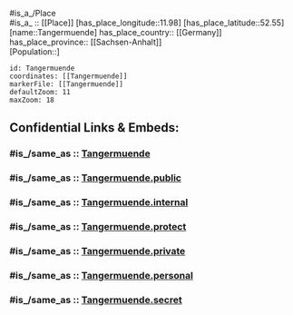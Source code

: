 ﻿---
confidential: public
isDeleted: false
location:
- 52.55
- 11.98
mapmarker: city
mapzoom:
- 7
- 12
SpocWebEntityId: 34753
tags:
- geo/City
type: City
---

#is_a_/Place  
#is_a_ :: [[Place]] 
[has_place_longitude::11.98] 
[has_place_latitude::52.55] 
[name::Tangermuende] 
has_place_country:: [[Germany]]  
has_place_province:: [[Sachsen-Anhalt]]  
[Population::] 



```leaflet
id: Tangermuende
coordinates: [[Tangermuende]] 
markerFile: [[Tangermuende]] 
defaultZoom: 11 
maxZoom: 18
```


## Confidential Links & Embeds: 

### #is_/same_as :: [Tangermuende](/_Standards/Earth/Continent/Europe/Europe~Central/Germany/Germany~East/Sachsen-Anhalt/counties~SA/Stendal/cities~Stendal/Tangermünde/City/Tangermuende.md) 

### #is_/same_as :: [Tangermuende.public](/_public/Earth/Continent/Europe/Europe~Central/Germany/Germany~East/Sachsen-Anhalt/counties~SA/Stendal/cities~Stendal/Tangermünde/City/Tangermuende.public.md) 

### #is_/same_as :: [Tangermuende.internal](/_internal/Earth/Continent/Europe/Europe~Central/Germany/Germany~East/Sachsen-Anhalt/counties~SA/Stendal/cities~Stendal/Tangermünde/City/Tangermuende.internal.md) 

### #is_/same_as :: [Tangermuende.protect](/_protect/Earth/Continent/Europe/Europe~Central/Germany/Germany~East/Sachsen-Anhalt/counties~SA/Stendal/cities~Stendal/Tangermünde/City/Tangermuende.protect.md) 

### #is_/same_as :: [Tangermuende.private](/_private/Earth/Continent/Europe/Europe~Central/Germany/Germany~East/Sachsen-Anhalt/counties~SA/Stendal/cities~Stendal/Tangermünde/City/Tangermuende.private.md) 

### #is_/same_as :: [Tangermuende.personal](/_personal/Earth/Continent/Europe/Europe~Central/Germany/Germany~East/Sachsen-Anhalt/counties~SA/Stendal/cities~Stendal/Tangermünde/City/Tangermuende.personal.md) 

### #is_/same_as :: [Tangermuende.secret](/_secret/Earth/Continent/Europe/Europe~Central/Germany/Germany~East/Sachsen-Anhalt/counties~SA/Stendal/cities~Stendal/Tangermünde/City/Tangermuende.secret.md)

